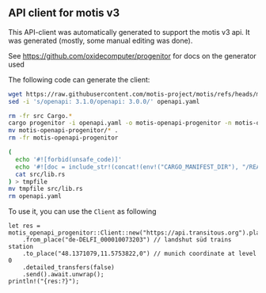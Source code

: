 ## API client for motis v3

This API-client was automatically generated to support the motis v3 api.
It was generated (mostly, some manual editing was done).

See <https://github.com/oxidecomputer/progenitor> for docs on the generator used

The following code can generate the client:

```bash
wget https://raw.githubusercontent.com/motis-project/motis/refs/heads/master/openapi.yaml
sed -i 's/openapi: 3.1.0/openapi: 3.0.0/' openapi.yaml

rm -fr src Cargo.*
cargo progenitor -i openapi.yaml -o motis-openapi-progenitor -n motis-openapi-progenitor -v 0.3.1  --interface builder
mv motis-openapi-progenitor/* .
rm -fr motis-openapi-progenitor

(
  echo '#![forbid(unsafe_code)]'
  echo '#![doc = include_str!(concat!(env!("CARGO_MANIFEST_DIR"), "/README.md"))]'
  cat src/lib.rs
) > tmpfile
mv tmpfile src/lib.rs
rm openapi.yaml
```

To use it, you can use the `Client` as following

```
let res = motis_openapi_progenitor::Client::new("https://api.transitous.org").plan()
    .from_place("de-DELFI_000010073203") // landshut süd trains station
    .to_place("48.1371079,11.5753822,0") // munich coordinate at level 0
    .detailed_transfers(false)
    .send().await.unwrap();
println!("{res:?}");
```
